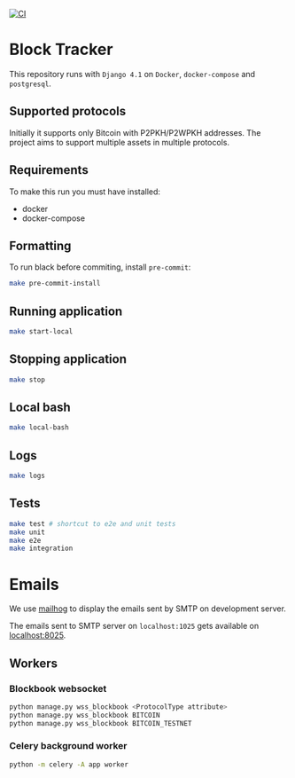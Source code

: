 [![CI](https://github.com/rfreis/block-tracker/actions/workflows/ci.yaml/badge.svg)](https://github.com/rfreis/block-tracker/actions/workflows/ci.yaml)

# Block Tracker

This repository runs with `Django 4.1` on `Docker`, `docker-compose` and `postgresql`.

## Supported protocols

Initially it supports only Bitcoin with P2PKH/P2WPKH addresses. The project aims to support multiple assets in multiple protocols.

## Requirements

To make this run you must have installed:

* docker
* docker-compose

## Formatting

To run black before commiting, install `pre-commit`:

```bash
make pre-commit-install
```

## Running application

```bash
make start-local
```

## Stopping application

```bash
make stop
```

## Local bash

```bash
make local-bash
```

## Logs

```bash
make logs
```

## Tests

```bash
make test # shortcut to e2e and unit tests
make unit
make e2e
make integration
```

# Emails

We use [mailhog](https://github.com/mailhog/MailHog) to display the emails sent by SMTP on development server.

The emails sent to SMTP server on `localhost:1025` gets available on [localhost:8025](http://localhost:8025).

## Workers

### Blockbook websocket

```bash
python manage.py wss_blockbook <ProtocolType attribute>
python manage.py wss_blockbook BITCOIN
python manage.py wss_blockbook BITCOIN_TESTNET
```

### Celery background worker

```bash
python -m celery -A app worker
```
